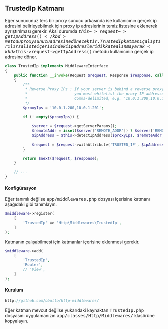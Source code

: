 
## TrustedIp Katmanı

Eğer sunucunuz ters bir proxy sunucu arkasında ise kullanıcının gerçek ip adresini belirleyebilmek için proxy ip adreslerinin temiz listesine eklenerek ayrıştırılması gerekir. Aksi durumda <kbd>$this->request->getIpAddress()</kbd> metodu proxy sunucu adresine dönecektir. TrustedIp katmanı çalıştırılırsa liste içerisindeki ip adresleri dikkate alınmayarak <kbd>$this->request->getIpAddress()</kbd> metodu kullanıcının gerçek ip adresine döner.

```php
class TrustedIp implements MiddlewareInterface
{
    public function __invoke(Request $request, Response $response, callable $next = null)
    {
        /**
         * Reverse Proxy IPs : If your server is behind a reverse proxy,
         *                     you must whitelist the proxy IP addresses.
         *                     Comma-delimited, e.g. '10.0.1.200,10.0.1.201'
         */
        $proxyIps = '10.0.1.200,10.0.1.201';
        
        if (! empty($proxyIps)) {

            $server = $request->getServerParams();
            $remoteAddr = isset($server['REMOTE_ADDR']) ? $server['REMOTE_ADDR'] : '0.0.0.0';
            $ipAddress = $this->detectIpAddress($proxyIps, $remoteAddr, $server);
            
            $request = $request->withAttribute('TRUSTED_IP', $ipAddress);
        }

        return $next($request, $response);
    }

    // ...
}
```

#### Konfigürasyon

Eğer tanımlı değilse <kbd>app/middlewares.php</kbd> dosyası içerisine katmanı aşağıdaki gibi tanımlayın.

```php
$middleware->register(
    [
        'TrustedIp' => 'Http\Middlewares\TrustedIp',
    ]
);
```

Katmanın çalışabilmesi için katmanlar içerisine eklenmesi gerekir.

```php
$middleware->add(
    [
        'TrustedIp',
        'Router',
        // 'View',
    ]
);
```

#### Kurulum

```php
http://github.com/obullo/http-middlewares/
```

Eğer katman mevcut değilse yukarıdaki kaynaktan <kbd>TrustedIp.php</kbd> dosyasını uygulamanızın <kbd>app/classes/Http/Middlewares/</kbd> klasörüne kopyalayın.